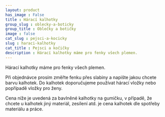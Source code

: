 ```yaml
---
layout: product
has_image : False
title : Hárací kalhotky
group_slug : oblecky-a-boticky
group_title : Oblečky a botičky
image : false
cat_slug : pejsci-a-kocicky
slug : haraci-kalhotky
cat_title : Pejsci a kočičky
description : Hárací kalhotky máme pro fenky všech plemen.
---
```


Hárací kalhotky máme pro fenky všech plemen.

Při objednávce prosím změřte fenku přes slabiny a napište jakou chcete barvu kalhotek.
Do kalhotek doporučujeme používat hárací vložky nebo popřípadě vložky pro ženy.

Cena níže je uvedená za bavlněné kalhotky na gumičku, v případě, že chcete u kalhotek jiný materiál, zesílení atd. je cena kalhotek dle spotřeby materiálu a práce.

